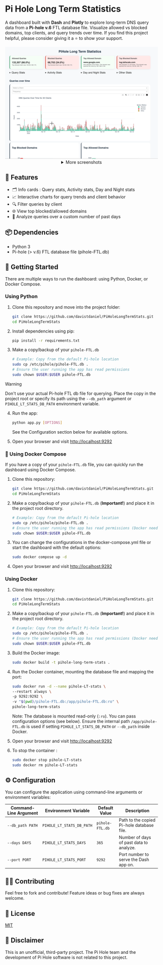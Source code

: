 # Pi Hole Long Term Statistics

A dashboard built with **Dash** and **Plotly** to explore long-term DNS query data from a **Pi-hole v.6** FTL database file. Visualize allowed vs blocked domains, top clients, and query trends over time. If you find this project helpful, please consider giving it a ⭐ to show your support.

<center>
<img src="assets/screenshot.gif" alt="Dashboard Screenshot 1" width="600">

<details>
<summary>More screenshots</summary>
<img src="assets/screenshot2.png" alt="Dashboard Screenshot 2" width="600"/>
</details>
</center>

## 🧰 Features
- 🗂️ Info cards : Query stats, Activity stats, Day and Night stats
- 📈 Interactive charts for query trends and client behavior  
- 🔍 Filter queries by client  
- 🌐 View top blocked/allowed domains  
- 📅 Analyze queries over a custom number of past days  

## 📦 Dependencies

- Python 3
- Pi-hole (> v.6) FTL database file (pihole-FTL.db)

## 🚀 Getting Started

There are multiple ways to run the dashboard: using Python, Docker, or Docker Compose.

### Using Python

1. Clone this repository and move into the project folder:

    ```bash
    git clone https://github.com/davistdaniel/PiHoleLongTermStats.git
    cd PiHoleLongTermStats
    ```

2. Install dependencies using pip:

    ```bash
    pip install -r requirements.txt
    ```

3. Make a copy/backup of your `pihole-FTL.db`
    ```bash
    # Example: Copy from the default Pi-hole location
    sudo cp /etc/pihole/pihole-FTL.db . 
    # Ensure the user running the app has read permissions
    sudo chown $USER:$USER pihole-FTL.db 
    ```

> [!WARNING]
> Don't use your actual Pi-hole FTL db file for querying. Place the copy in the project root or specify its path using the `--db_path` argument or `PIHOLE_LT_STATS_DB_PATH` environment variable.

4. Run the app:

    ```bash
    python app.py [OPTIONS]
    ```
    See the Configuration section below for available options.

5. Open your browser and visit [http://localhost:9292](http://localhost:9292)

### 🐳 Using Docker Compose

If you have a copy of your `pihole-FTL.db` file, you can quickly run the dashboard using Docker Compose.

1. Clone this repository:

    ```bash
    git clone https://github.com/davistdaniel/PiHoleLongTermStats.git
    cd PiHoleLongTermStats
    ```

2. Make a copy/backup of your `pihole-FTL.db` (**Important!**) and place it in the project root directory.

   ```bash
   # Example: Copy from the default Pi-hole location
   sudo cp /etc/pihole/pihole-FTL.db . 
   # Ensure the user running the app has read permissions (Docker needs this)
   sudo chown $USER:$USER pihole-FTL.db
   ```

3. You can change the configurations in the docker-compose.yml file or start the dashboard with the default options:

   ```bash
   sudo docker compose up -d
   ```

4. Open your browser and visit [http://localhost:9292](http://localhost:9292)

### Using Docker

1. Clone this repository:

    ```bash
    git clone https://github.com/davistdaniel/PiHoleLongTermStats.git
    cd PiHoleLongTermStats
    ```

2. Make a copy/backup of your `pihole-FTL.db` (**Important!**) and place it in the project root directory.

    ```bash
    # Example: Copy from the default Pi-hole location
    sudo cp /etc/pihole/pihole-FTL.db . 
    # Ensure the user running the app has read permissions (Docker needs this)
    sudo chown $USER:$USER pihole-FTL.db
    ```

3. Build the Docker image:

    ```bash
    sudo docker build -t pihole-long-term-stats .
    ```

4. Run the Docker container, mounting the database file and mapping the port:

    ```bash
    sudo docker run -d --name pihole-LT-stats \
    --restart always \
    -p 9292:9292 \
    -v "$(pwd)/pihole-FTL.db:/app/pihole-FTL.db:ro" \
    pihole-long-term-stats
    ```

    Note: The database is mounted read-only (`:ro`). You can pass configuration options (see below). Ensure the internal path `/app/pihole-FTL.db` is used if setting `PIHOLE_LT_STATS_DB_PATH` or `--db_path` inside Docker.

5. Open your browser and visit [http://localhost:9292](http://localhost:9292)

6. To stop the container :

    ```bash
    sudo docker stop pihole-LT-stats
    sudo docker rm pihole-LT-stats
    ```


## ⚙️ Configuration

You can configure the application using command-line arguments or environment variables:

| Command-Line Argument | Environment Variable         | Default Value   | Description                                      |
|-----------------------|------------------------------|-----------------|--------------------------------------------------|
| `--db_path PATH`      | `PIHOLE_LT_STATS_DB_PATH`    | `pihole-FTL.db` | Path to the copied Pi-hole database file.        |
| `--days DAYS`         | `PIHOLE_LT_STATS_DAYS`       | `365`           | Number of days of past data to analyze.          |
| `--port PORT`         | `PIHOLE_LT_STATS_PORT`       | `9292`          | Port number to serve the Dash app on.            |

## 🧑‍💻 Contributing

Feel free to fork and contribute! Feature ideas or bug fixes are always welcome.

## 📄 License
[MIT](LICENSE)

## 📄 Disclaimer
This is an unofficial, third-party project. The Pi Hole team and the development of Pi Hole software is not related to this project.
